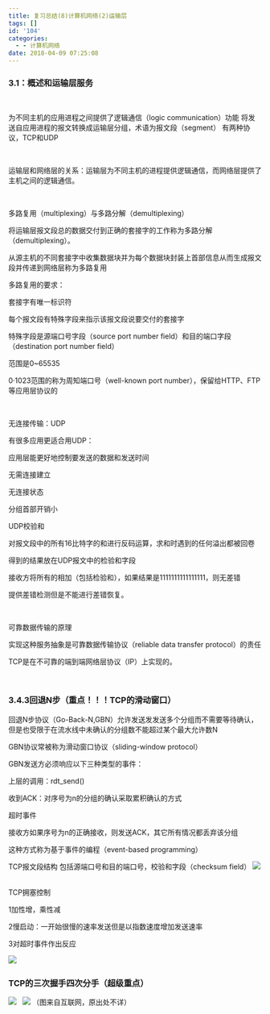 ```yaml
---
title: 复习总结(8)计算机网络(2)运输层
tags: []
id: '104'
categories:
  - - 计算机网络
date: 2018-04-09 07:25:08
---
```


### 3.1：概述和运输层服务

 

为不同主机的应用进程之间提供了逻辑通信（logic communication）功能 将发送自应用进程的报文转换成运输层分组，术语为报文段（segment） 有两种协议，TCP和UDP

 

运输层和网络层的关系：运输层为不同主机的进程提供逻辑通信，而网络层提供了主机之间的逻辑通信。

 

多路复用（multiplexing）与多路分解（demultiplexing）

将运输层报文段总的数据交付到正确的套接字的工作称为多路分解（demultiplexing）。

从源主机的不同套接字中收集数据块并为每个数据块封装上首部信息从而生成报文段并传递到网络层称为多路复用

多路复用的要求：

套接字有唯一标识符

每个报文段有特殊字段来指示该报文段说要交付的套接字

特殊字段是源端口号字段（source port number field）和目的端口字段（destination port number field）

范围是0~65535

0·1023范围的称为周知端口号（well-known port number），保留给HTTP、FTP等应用层协议的

 

无连接传输：UDP

有很多应用更适合用UDP：

应用层能更好地控制要发送的数据和发送时间

无需连接建立

无连接状态

分组首部开销小

UDP校验和

对报文段中的所有16比特字的和进行反码运算，求和时遇到的任何溢出都被回卷

得到的结果放在UDP报文中的检验和字段

接收方将所有的相加（包括检验和），如果结果是1111111111111111，则无差错

提供差错检测但是不能进行差错恢复。

 

可靠数据传输的原理

实现这种服务抽象是可靠数据传输协议（reliable data transfer protocol）的责任

TCP是在不可靠的端到端网络层协议（IP）上实现的。

 

### 3.4.3回退N步（重点！！！TCP的滑动窗口）

回退N步协议（Go-Back-N,GBN）允许发送发发送多个分组而不需要等待确认，但是也受限于在流水线中未确认的分组数不能超过某个最大允许数N

GBN协议常被称为滑动窗口协议（sliding-window protocol）

GBN发送方必须响应以下三种类型的事件：

上层的调用：rdt\_send()

收到ACK：对序号为n的分组的确认采取累积确认的方式

超时事件

接收方如果序号为n的正确接收，则发送ACK，其它所有情况都丢弃该分组

这种方式称为基于事件的编程（event-based programming）

TCP报文段结构 包括源端口号和目的端口号，校验和字段（checksum field） ![](http://makdon.me/wp-content/uploads/2018/04/KYYK01LLNO@965XU9JJ.png)  

TCP拥塞控制

1加性增，乘性减

2慢启动：一开始很慢的速率发送但是以指数速度增加发送速率

3对超时事件作出反应

![](http://makdon.me/wp-content/uploads/2018/04/RH4E498IMI09TSTW.png)  

### TCP的三次握手四次分手（超级重点）

![](http://makdon.me/wp-content/uploads/2018/04/0b8e374e2f6925109879f46c6630d301.jpg)   ![](http://makdon.me/wp-content/uploads/2018/04/977b487cc2f91e8530012bdd2120771f.jpg) （图来自互联网，原出处不详）